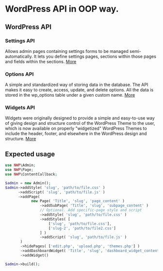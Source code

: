# WordPress API in OOP way.

## WordPress API
### Settings API
Allows admin pages containing settings forms to be managed semi-automatically. It lets you define settings pages, sections within those pages and fields within the sections. [More](https://codex.wordpress.org/Settings_API)
### Options API
A simple and standardized way of storing data in the database. The API makes it easy to create, access, update, and delete options. All the data is stored in the wp_options table under a given custom name. [More](https://codex.wordpress.org/Options_API)
### Widgets API
Widgets were originally designed to provide a simple and easy-to-use way of giving design and structure control of the WordPress Theme to the user, which is now available on properly "widgetized" WordPress Themes to include the header, footer, and elsewhere in the WordPress design and structure. [More](https://codex.wordpress.org/Widgets_API)

## Expected usage
```php
use NWP\Admin;
use NWP\Page;
use NWP\ContentCallback;

$admin = new Admin();
$admin->addStyle( 'slug', 'path/to/file.css' )
	  ->addScript( 'slug', 'path/to/file.js' )
	  ->addPage( 
			new Page( 'Title', 'slug', 'page_content' )
				->addSubPage( 'Title', 'slug', 'subpage_content' ) 
				// Optional. Add specific-page style and script
				->addStyle( 'slug', 'path/to/file.css' )
				->addStyles( [
					['slug', 'path/to/file.css'],
					['slug-2', 'path/to/file2.css']
				] )
				->addScript( 'slug', 'path/to/file.js' )
	   )
	   ->hidePages( ['edit.php', 'upload.php', 'themes.php'] )
	   ->addDashboardWidget( 'Title', 'slug', 'dashboard_widget_content' )
	   ->addWidget()

$admin->build();
```